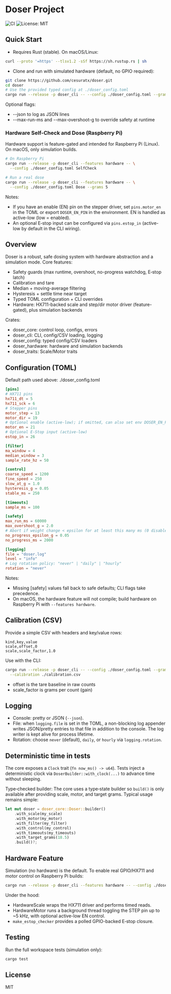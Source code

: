 # Doser Project

![CI](https://github.com/cesuratx/doser/actions/workflows/ci.yml/badge.svg)
![License: MIT](https://img.shields.io/badge/License-MIT-yellow.svg)

## Quick Start

- Requires Rust (stable). On macOS/Linux:

```bash
curl --proto '=https' --tlsv1.2 -sSf https://sh.rustup.rs | sh
```

- Clone and run with simulated hardware (default, no GPIO required):

```bash
git clone https://github.com/cesuratx/doser.git
cd doser
# Use the provided typed config at ./doser_config.toml
cargo run --release -p doser_cli -- --config ./doser_config.toml --grams 18.5
```

Optional flags:

- --json to log as JSON lines
- --max-run-ms and --max-overshoot-g to override safety at runtime

### Hardware Self-Check and Dose (Raspberry Pi)

Hardware support is feature-gated and intended for Raspberry Pi (Linux). On macOS, only simulation builds.

```bash
# On Raspberry Pi
cargo run --release -p doser_cli --features hardware -- \
  --config ./doser_config.toml SelfCheck

# Run a real dose
cargo run --release -p doser_cli --features hardware -- \
  --config ./doser_config.toml Dose --grams 5
```

Notes:

- If you have an enable (EN) pin on the stepper driver, set `pins.motor_en` in the TOML or export `DOSER_EN_PIN` in the environment. EN is handled as active-low (low = enabled).
- An optional E‑stop input can be configured via `pins.estop_in` (active-low by default in the CLI wiring).

## Overview

Doser is a robust, safe dosing system with hardware abstraction and a simulation mode. Core features:

- Safety guards (max runtime, overshoot, no-progress watchdog, E‑stop latch)
- Calibration and tare
- Median + moving-average filtering
- Hysteresis + settle time near target
- Typed TOML configuration + CLI overrides
- Hardware: HX711-backed scale and step/dir motor driver (feature-gated), plus simulation backends

Crates:

- doser_core: control loop, configs, errors
- doser_cli: CLI, config/CSV loading, logging
- doser_config: typed config/CSV loaders
- doser_hardware: hardware and simulation backends
- doser_traits: Scale/Motor traits

## Configuration (TOML)

Default path used above: ./doser_config.toml

```toml
[pins]
# HX711 pins
hx711_dt = 5
hx711_sck = 6
# Stepper pins
motor_step = 13
motor_dir = 19
# Optional enable (active-low); if omitted, can also set env DOSER_EN_PIN
motor_en = 21
# Optional E-Stop input (active-low)
estop_in = 26

[filter]
ma_window = 4
median_window = 3
sample_rate_hz = 50

[control]
coarse_speed = 1200
fine_speed = 250
slow_at_g = 1.0
hysteresis_g = 0.05
stable_ms = 250

[timeouts]
sample_ms = 100

[safety]
max_run_ms = 60000
max_overshoot_g = 2.0
# Abort if weight change < epsilon for at least this many ms (0 disables)
no_progress_epsilon_g = 0.05
no_progress_ms = 2000

[logging]
file = "doser.log"
level = "info"
# Log rotation policy: "never" | "daily" | "hourly"
rotation = "never"
```

Notes:

- Missing [safety] values fall back to safe defaults; CLI flags take precedence.
- On macOS, the hardware feature will not compile; build hardware on Raspberry Pi with `--features hardware`.

## Calibration (CSV)

Provide a simple CSV with headers and key/value rows:

```csv
kind,key,value
scale,offset,0
scale,scale_factor,1.0
```

Use with the CLI:

```bash
cargo run --release -p doser_cli -- --config ./doser_config.toml --grams 18.5 \
  --calibration ./calibration.csv
```

- offset is the tare baseline in raw counts
- scale_factor is grams per count (gain)

## Logging

- Console: pretty or JSON (`--json`).
- File: when `logging.file` is set in the TOML, a non-blocking log appender writes JSON/pretty entries to that file in addition to the console. The log writer is kept alive for process lifetime.
- Rotation: choose `never` (default), `daily`, or `hourly` via `logging.rotation`.

## Deterministic time in tests

The core exposes a `Clock` trait (`fn now_ms() -> u64`). Tests inject a deterministic clock via `DoserBuilder::with_clock(...)` to advance time without sleeping.

Type‑checked builder: The core uses a type‑state builder so `build()` is only available after providing scale, motor, and target grams. Typical usage remains simple:

```rust
let mut doser = doser_core::Doser::builder()
    .with_scale(my_scale)
    .with_motor(my_motor)
    .with_filter(my_filter)
    .with_control(my_control)
    .with_timeouts(my_timeouts)
    .with_target_grams(18.5)
    .build()?;
```

## Hardware Feature

Simulation (no hardware) is the default. To enable real GPIO/HX711 and motor control on Raspberry Pi builds:

```bash
cargo run --release -p doser_cli --features hardware -- --config ./doser_config.toml --grams 18.5
```

Under the hood:

- HardwareScale wraps the HX711 driver and performs timed reads.
- HardwareMotor runs a background thread toggling the STEP pin up to ~5 kHz, with optional active-low EN control.
- `make_estop_checker` provides a polled GPIO-backed E‑stop closure.

## Testing

Run the full workspace tests (simulation only):

```bash
cargo test
```

## License

MIT
